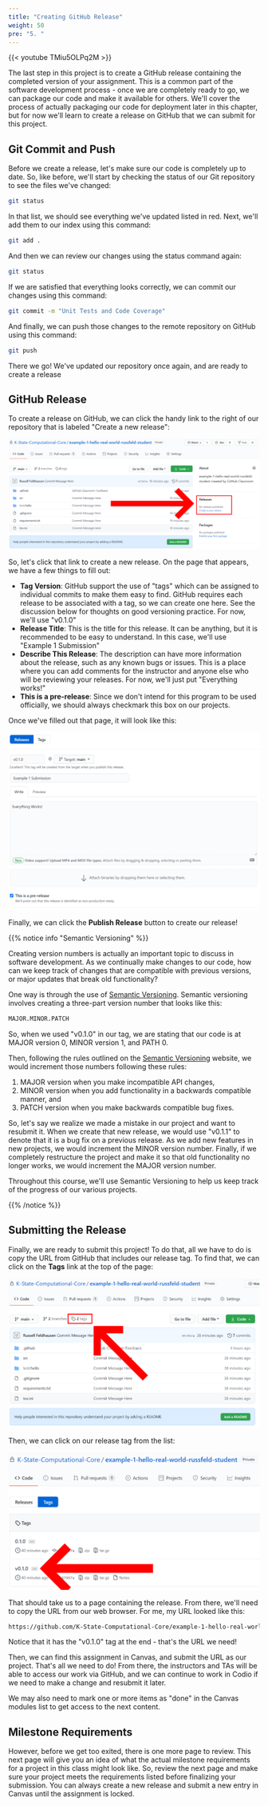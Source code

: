 ```yaml
---
title: "Creating GitHub Release"
weight: 50
pre: "5. "
---
```


{{< youtube TMiu5OLPq2M  >}}

The last step in this project is to create a GitHub release containing the completed version of your assignment. This is a common part of the software development process - once we are completely ready to go, we can package our code and make it available for others. We'll cover the process of actually packaging our code for deployment later in this chapter, but for now we'll learn to create a release on GitHub that we can submit for this project.

## Git Commit and Push

Before we create a release, let's make sure our code is completely up to date. So, like before, we'll start by checking the status of our Git repository to see the files we've changed:

```bash
git status
```

In that list, we should see everything we've updated listed in red. Next, we'll add them to our index using this command:

```bash
git add .
```

And then we can review our changes using the status command again:

```bash
git status
```

If we are satisfied that everything looks correctly, we can commit our changes using this command:

```bash
git commit -m "Unit Tests and Code Coverage"
```

And finally, we can push those changes to the remote repository on GitHub using this command:

```bash
git push
```

There we go! We've updated our repository once again, and are ready to create a release

## GitHub Release

To create a release on GitHub, we can click the handy link to the right of our repository that is labeled "Create a new release":

![Create Release](/images/e1/34createrelease.png)

So, let's click that link to create a new release. On the page that appears, we have a few things to fill out:

* **Tag Version**: GitHub support the use of "tags" which can be assigned to individual commits to make them easy to find. GitHub requires each release to be associated with a tag, so we can create one here. See the discussion below for thoughts on good versioning practice. For now, we'll use "v0.1.0"
* **Release Title**: This is the title for this release. It can be anything, but it is recommended to be easy to understand. In this case, we'll use "Example 1 Submission"
* **Describe This Release**: The description can have more information about the release, such as any known bugs or issues. This is a place where you can add comments for the instructor and anyone else who will be reviewing your releases. For now, we'll just put "Everything works!"
* **This is a pre-release**: Since we don't intend for this program to be used officially, we should always checkmark this box on our projects. 

Once we've filled out that page, it will look like this:

![Release Ready](/images/e1/34releaseready.png)

Finally, we can click the **Publish Release** button to create our release!

{{% notice info "Semantic Versioning" %}}

Creating version numbers is actually an important topic to discuss in software development. As we continually make changes to our code, how can we keep track of changes that are compatible with previous versions, or major updates that break old functionality?

One way is through the use of [Semantic Versioning](https://semver.org/). Semantic versioning involves creating a three-part version number that looks like this:

```tex
MAJOR.MINOR.PATCH
```

So, when we used "v0.1.0" in our tag, we are stating that our code is at MAJOR version 0, MINOR version 1, and PATH 0.

Then, following the rules outlined on the [Semantic Versioning](https://semver.org/) website, we would increment those numbers following these rules:

1. MAJOR version when you make incompatible API changes,
2. MINOR version when you add functionality in a backwards compatible manner, and
3. PATCH version when you make backwards compatible bug fixes.

So, let's say we realize we made a mistake in our project and want to resubmit it. When we create that new release, we would use "v0.1.1" to denote that it is a bug fix on a previous release. As we add new features in new projects, we would increment the MINOR version number. Finally, if we completely restructure the project and make it so that old functionality no longer works, we would increment the MAJOR version number. 

Throughout this course, we'll use Semantic Versioning to help us keep track of the progress of our various projects.

{{% /notice %}}

## Submitting the Release

Finally, we are ready to submit this project! To do that, all we have to do is copy the URL from GitHub that includes our release tag. To find that, we can click on the **Tags** link at the top of the page:

![GitHub Tags Link](/images/e1/34tagslink.png)

Then, we can click on our release tag from the list:

![GitHub Tags List](/images/e1/34tagslist.png)

That should take us to a page containing the release. From there, we'll need to copy the URL from our web browser. For me, my URL looked like this:

```tex
https://github.com/K-State-Computational-Core/example-1-hello-real-world-russfeld-student/releases/tag/v0.1.0
```

Notice that it has the "v0.1.0" tag at the end - that's the URL we need!

Then, we can find this assignment in Canvas, and submit the URL as our project. That's all we need to do! From there, the instructors and TAs will be able to access our work via GitHub, and we can continue to work in Codio if we need to make a change and resubmit it later. 

We may also need to mark one or more items as "done" in the Canvas modules list to get access to the next content. 

## Milestone Requirements

However, before we get too exited, there is one more page to review. This next page will give you an idea of what the actual milestone requirements for a project in this class might look like. So, review the next page and make sure your project meets the requirements listed before finalizing your submission. You can always create a new release and submit a new entry in Canvas until the assignment is locked. 